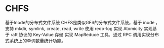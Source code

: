 # CHFS
基于Inode的分布式文件系统
  CHFS是类似GFS的分布式文件系统，基于	inode	，支持	mkdir,	symlink,	create,	read,	write
  使用	redo-log	实现	Atomicity
  实现基于	raft	协议的	Key-Value	存储
  实现	MapReduce	工具，通过	RPC	调用实现分布式系统上的单词数量统计功能。
